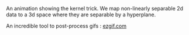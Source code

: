 An animation showing the kernel trick. We map non-linearly separable 2d data to a 3d space where they are separable by a hyperplane.

An incredible tool to post-process gifs : [ezgif.com](https://ezgif.com/)
